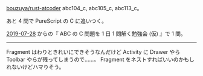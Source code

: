 [bouzuya/rust-atcoder][] abc104_c, abc105_c, abc113_c。

あと 4 問で PureScript の C に追いつく。

[2019-07-28][] からの『 ABC の C 問題を 1 日 1 問解く勉強会 (仮) 』で 1 問。

---

Fragment はわりときれいにできそうなんだけど Activity に Drawer やら Toolbar やらが残ってしまうので……。 Fragment をネストすればいいのかもしれないけどハマりそう。

[2019-07-28]: https://blog.bouzuya.net/2019/07/28/
[bouzuya/rust-atcoder]: https://github.com/bouzuya/rust-atcoder
